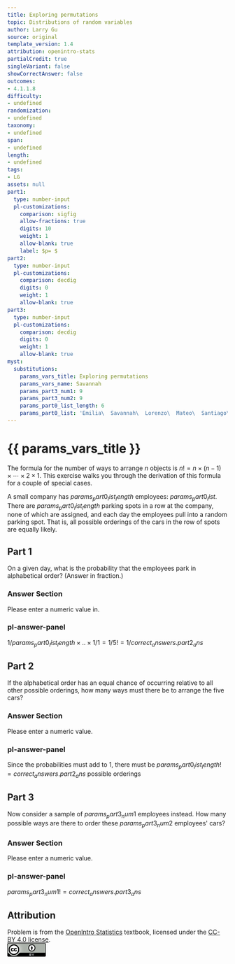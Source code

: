```yaml
---
title: Exploring permutations
topic: Distributions of random variables
author: Larry Gu
source: original
template_version: 1.4
attribution: openintro-stats
partialCredit: true
singleVariant: false
showCorrectAnswer: false
outcomes:
- 4.1.1.8
difficulty:
- undefined
randomization:
- undefined
taxonomy:
- undefined
span:
- undefined
length:
- undefined
tags:
- LG
assets: null
part1:
  type: number-input
  pl-customizations:
    comparison: sigfig
    allow-fractions: true
    digits: 10
    weight: 1
    allow-blank: true
    label: $p= $
part2:
  type: number-input
  pl-customizations:
    comparison: decdig
    digits: 0
    weight: 1
    allow-blank: true
part3:
  type: number-input
  pl-customizations:
    comparison: decdig
    digits: 0
    weight: 1
    allow-blank: true
myst:
  substitutions:
    params_vars_title: Exploring permutations
    params_vars_name: Savannah
    params_part3_num1: 9
    params_part3_num2: 9
    params_part0_list_length: 6
    params_part0_list: 'Emilia\  Savannah\  Lorenzo\  Mateo\  Santiago\  Ahmed\ '
---
```

# {{ params_vars_title }}
The formula for the number of ways to arrange $n$ objects is $n! = n\times(n-1)\times \cdots \times 2 \times 1$. This exercise walks you through the derivation of this formula for a couple of special cases.

A small company has ${{params_part0_list_length}}$ employees: ${{params_part0_list}}$. There are ${{params_part0_list_length}}$ parking spots in a row at the company, none of which are assigned, and each day the employees pull into a random parking spot. That is, all possible orderings of the cars in the row of spots are equally likely.

## Part 1

On a given day, what is the probability that the employees park in alphabetical order? (Answer in fraction.)

### Answer Section

Please enter a numeric value in.

### pl-answer-panel

${1/ {{params_part0_list_length}} }\times .. \times{1/1} = 1/5!=1/{{correct_answers.part2_ans}}$

## Part 2

If the alphabetical order has an equal chance of occurring relative to all other possible orderings, how many ways must there be to arrange the five cars?

### Answer Section

Please enter a numeric value.

### pl-answer-panel

Since the probabilities must add to 1, there must be ${{params_part0_list_length}}!={{correct_answers.part2_ans}}$ possible orderings

## Part 3

Now consider a sample of ${{ params_part3_num1 }}$ employees instead. How many possible ways are there to order these ${{ params_part3_num2 }}$ employees' cars?

### Answer Section

Please enter a numeric value.

### pl-answer-panel

${{params_part3_num1}}!={{correct_answers.part3_ans}}$

## Attribution

Problem is from the [OpenIntro Statistics](https://openintro.org/book/os/) textbook, licensed under the [CC-BY 4.0 license](https://creativecommons.org/licenses/by/4.0/).<br>![Image representing the Creative Commons 4.0 BY license.](https://raw.githubusercontent.com/firasm/bits/master/by.png)